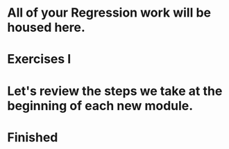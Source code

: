 # All of your Regression work will be housed here.

# Exercises I 

# Let's review the steps we take at the beginning of each new module.

# Finished 